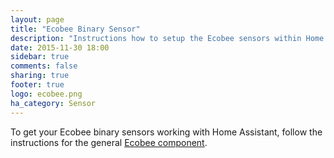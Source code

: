 ```yaml
---
layout: page
title: "Ecobee Binary Sensor"
description: "Instructions how to setup the Ecobee sensors within Home Assistant."
date: 2015-11-30 18:00
sidebar: true
comments: false
sharing: true
footer: true
logo: ecobee.png
ha_category: Sensor
---
```


To get your Ecobee binary sensors working with Home Assistant, follow the instructions for the general [Ecobee component](/components/ecobee/).
